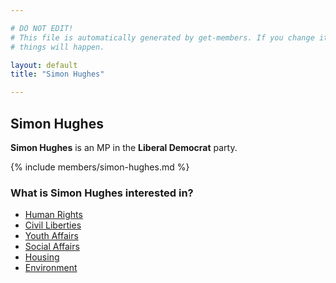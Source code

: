 ```yaml
---

# DO NOT EDIT!
# This file is automatically generated by get-members. If you change it, bad
# things will happen.

layout: default
title: "Simon Hughes"

---
```


## Simon Hughes

**Simon Hughes** is an MP in the **Liberal Democrat** party.

{% include members/simon-hughes.md %}

### What is Simon Hughes interested in?


* [Human Rights](/interests/human-rights.html)
* [Civil Liberties](/interests/civil-liberties.html)
* [Youth Affairs](/interests/youth-affairs.html)
* [Social Affairs](/interests/social-affairs.html)
* [Housing](/interests/housing.html)
* [Environment](/interests/environment.html)
